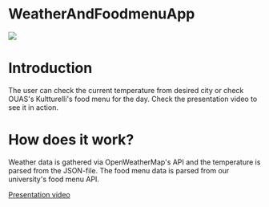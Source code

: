 # WeatherAndFoodmenuApp
![](https://user-images.githubusercontent.com/32328856/48061146-a6063900-e1c6-11e8-863e-a824ece5b5ac.png)

# Introduction
The user can check the current temperature from desired city or check OUAS's Kultturelli's food menu for the day. Check the presentation video to see it in action.

# How does it work?
Weather data is gathered via OpenWeatherMap's API and the temperature is parsed from the JSON-file. The food menu data is parsed from our university's food menu API.

[Presentation video](https://www.youtube.com/watch?v=7eWzyGUmz8w)

